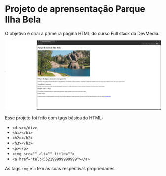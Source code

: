 # Projeto de aprensentação Parque Ilha Bela

O objetivo é criar a primeira página HTML do curso Full stack da DevMedia.

![Projeto Parque Estadual Ilha Bela](/imagem-parque-github.png)

Esse projeto foi feito com tags básica do HTML:

+ `<div></div>`
+ `<h1></h1>`
+ `<h2></h2>`
+ `<h3></h3>`
+ `<p></p>`
+ `<img src="" alt="" title="">`
+ `<a href="tel:+552199999999999"></a>`

As tags `img` e `a` tem as suas respectivas propriedades.